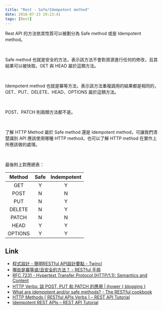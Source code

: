 ```yaml
---
title: "Rest - Safe/Idempotent method"
date: 2018-07-23 19:23:41
tags: [Rest]
---
```


Rest API 的方法依其性質可以被劃分為 Safe method 或是 Idempotent method。 

<!-- More -->

<br/>

Safe method 也就是安全的方法，表示該方法不會對資源進行任何的修改，且其結果可以被快取。GET 與 HEAD 屬於這類方法。  

<br/>


Idempotent method 也就是冪等方法，表示該方法重複調用的結果都是相同的， GET、PUT、DELETE、HEAD、OPTIONS 屬於這類方法。  

<br/>


POST、PATCH 則兩類方法都不是。  

<br/>


了解 HTTP Method 屬於 Safe method 還是 Idempotent method，可讓我們清楚識別 API 應該使用哪種 HTTP method，也可以了解 HTTP method 在實作上所應該做的處理。  

<br/>


最後附上對應總表：  

| Method | Safe | Indempotent |
|:-------------:|:-------------:|:-----:|
| GET | Y | Y |
| POST | N | N |
| PUT | N | Y |
| DELETE | N | Y |
| PATCH | N | N |
| HEAD | Y | Y |
| OPTIONS | Y | Y |


Link
----
* [程式設計 - 簡明RESTful API設計要點 - Twincl](https://tw.twincl.com/programming/*641y)
* [哪些是冪等或/且安全的方法？ - RESTful 手冊](https://sofish.github.io/restcookbook/http%20methods/idempotency/)
* [RFC 7231 - Hypertext Transfer Protocol (HTTP/1.1): Semantics and Content](https://tools.ietf.org/html/rfc7231#section-4.2)
* [HTTP Verbs: 談 POST, PUT 和 PATCH 的應用 | ihower { blogging }](https://ihower.tw/blog/archives/6483)
* [What are idempotent and/or safe methods? - The RESTful cookbook](http://restcookbook.com/HTTP%20Methods/idempotency/)
* [HTTP Methods [ RESTful APIs Verbs ] – REST API Tutorial](https://restfulapi.net/http-methods/)
* [Idempotent REST APIs – REST API Tutorial](https://restfulapi.net/idempotent-rest-apis/)
